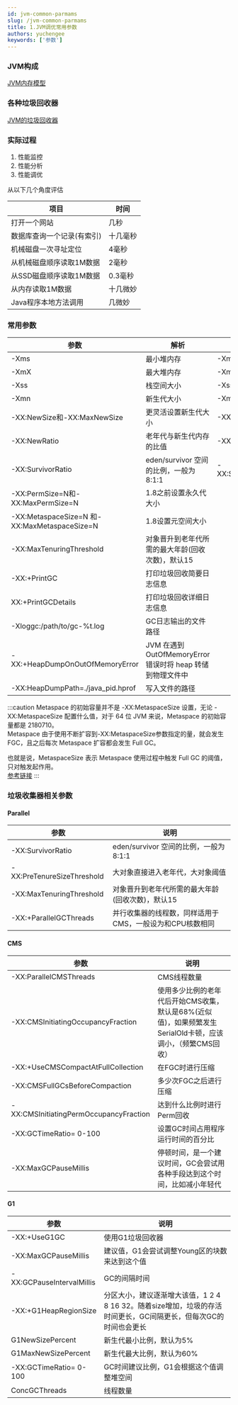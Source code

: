 ```yaml
---
id: jvm-common-parmams
slug: /jvm-common-parmams
title: 1.JVM调优常用参数
authors: yuchengee
keywords: ['参数']
---
```


### JVM构成
[JVM内存模型](jvm-mem-struc)  

### 各种垃圾回收器
[JVM的垃圾回收器](jvm-garbage-collector)  

### 实际过程
1. 性能监控
2. 性能分析
3. 性能调优

从以下几个角度评估

|项目   |时间   |
| ------------ | ------------ |
|打开一个网站   |几秒   |
|数据库查询一个记录(有索引)   |十几毫秒   |
|机械磁盘一次寻址定位   |4毫秒   |
|从机械磁盘顺序读取1M数据   |2毫秒   |
|从SSD磁盘顺序读取1M数据   |0.3毫秒   |
|从内存读取1M数据   |十几微妙   |
|Java程序本地方法调用   |几微妙   |


### 常用参数
|参数   |解析   |示例   |
| ------------ | ------------ | ------------ |
|-Xms   |最小堆内存   |-Xms10G   |
|-XmX   |最大堆内存   |-Xmx10G   |
|-Xss   |栈空间大小   |-Xss1M   |
|-Xmn   |新生代大小   |-Xmn2G   |
|-XX:NewSize和-XX:MaxNewSize   |更灵活设置新生代大小   |-XX:NewSize=2G   |
|-XX:NewRatio   |老年代与新生代内存的比值   |-XX:NewRatio=2   |
|-XX:SurvivorRatio   |eden/survivor 空间的比例，一般为8:1:1   |-XX:SurvivorRatio=8   |
|-XX:PermSize=N和-XX:MaxPermSize=N   |1.8之前设置永久代大小   |   |
|-XX:MetaspaceSize=N 和-XX:MaxMetaspaceSize=N   |1.8设置元空间大小   |   |
|-XX:MaxTenuringThreshold   |对象晋升到老年代所需的最大年龄(回收次数)，默认15   |   |
|-XX:+PrintGC   |打印垃圾回收简要日志信息   |   |
|XX:+PrintGCDetails   |打印垃圾回收详细日志信息   |   |
|-Xloggc:/path/to/gc-%t.log   |GC日志输出的文件路径   |   |
|-XX:+HeapDumpOnOutOfMemoryError   | JVM 在遇到 OutOfMemoryError 错误时将 heap 转储到物理文件中   |   |
|-XX:HeapDumpPath=./java_pid.hprof   | 写入文件的路径   |   |

:::caution
Metaspace 的初始容量并不是 -XX:MetaspaceSize 设置，无论 -XX:MetaspaceSize 配置什么值，对于 64 位 JVM 来说，Metaspace 的初始容量都是 2180710。   
Metaspace 由于使用不断扩容到-XX:MetaspaceSize参数指定的量，就会发生 FGC，且之后每次 Metaspace 扩容都会发生 Full GC。

也就是说，MetaspaceSize 表示 Metaspace 使用过程中触发 Full GC 的阈值，只对触发起作用。  
[参考链接](https://javaguide.cn/java/jvm/jvm-parameters-intro.html#_2-3-%E6%98%BE%E5%BC%8F%E6%8C%87%E5%AE%9A%E6%B0%B8%E4%B9%85%E4%BB%A3-%E5%85%83%E7%A9%BA%E9%97%B4%E7%9A%84%E5%A4%A7%E5%B0%8F "参考链接")
:::

### 垃圾收集器相关参数
#### Parallel
|参数   |说明   |
| ------------ | ------------ |
|-XX:SurvivorRatio   |eden/survivor 空间的比例，一般为8:1:1   |
|-XX:PreTenureSizeThreshold   |大对象直接进入老年代，大对象阈值   |
|-XX:MaxTenuringThreshold   |对象晋升到老年代所需的最大年龄(回收次数)，默认15   |
|-XX:+ParallelGCThreads   |并行收集器的线程数，同样适用于CMS，一般设为和CPU核数相同   |

#### CMS
|参数   |说明   |
| ------------ | ------------ |
|-XX:ParallelCMSThreads   |CMS线程数量   |
|-XX:CMSInitiatingOccupancyFraction   |使用多少比例的老年代后开始CMS收集，默认是68%(近似值)，如果频繁发生SerialOld卡顿，应该调小，（频繁CMS回收）   |
|-XX:+UseCMSCompactAtFullCollection   |在FGC时进行压缩   |
|-XX:CMSFullGCsBeforeCompaction   |多少次FGC之后进行压缩   |
|-XX:CMSInitiatingPermOccupancyFraction   |达到什么比例时进行Perm回收   |
|-XX:GCTimeRatio= 0-100   |设置GC时间占用程序运行时间的百分比   |
|-XX:MaxGCPauseMillis   |停顿时间，是一个建议时间，GC会尝试用各种手段达到这个时间，比如减小年轻代   |

#### G1
|参数   |说明   |
| ------------ | ------------ |
|-XX:+UseG1GC   |使用G1垃圾回收器   |
|-XX:MaxGCPauseMillis   |建议值，G1会尝试调整Young区的块数来达到这个值   |
|-XX:GCPauseIntervalMillis   |GC的间隔时间   |
|-XX:+G1HeapRegionSize   |分区大小，建议逐渐增大该值，1 2 4 8 16 32。随着size增加，垃圾的存活时间更长，GC间隔更长，但每次GC的时间也会更长   |
|G1NewSizePercent   |新生代最小比例，默认为5%   |
|G1MaxNewSizePercent   |新生代最大比例，默认为60%   |
|-XX:GCTimeRatio= 0-100   |GC时间建议比例，G1会根据这个值调整堆空间   |
|ConcGCThreads   |线程数量   |